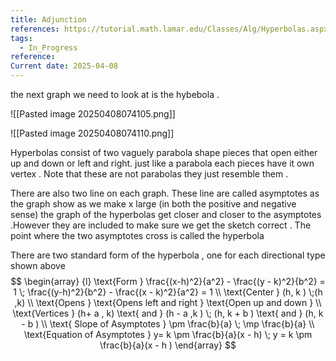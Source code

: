 ```yaml
---
title: Adjunction
references: https://tutorial.math.lamar.edu/Classes/Alg/Hyperbolas.aspx
tags:
  - In_Progress
reference: 
Current date: 2025-04-08
---
```


the next graph we need to look at is the  hybebola . 

![[Pasted image 20250408074105.png]]

![[Pasted image 20250408074110.png]]


Hyperbolas consist of two vaguely parabola shape pieces that open either up and down or left and right. just like a parabola each pieces have it own vertex . Note that these are not parabolas they just resemble them . 

There are also two line on each graph. These line are called asymptotes as the graph show as we make x large (in both the positive and negative sense) the graph of the hyperbolas get closer and closer to the asymptotes .However they are included to make sure we get the sketch correct . The point where the two asymptotes cross is called the hyperbola 

There are two standard form of the hyperbola , one for each directional type shown above 
$$
\begin{array} {l}
\text{Form } \frac{(x-h)^2}{a^2}  -  \frac{(y - k)^2}{b^2} = 1 \;  \frac{(y-h)^2}{b^2}  -  \frac{(x - k)^2}{a^2} = 1 \\
\text{Center } (h, k ) \;(h ,k) \\
\text{Opens } \text{Opens left and right } \text{Open up and down } \\
\text{Vertices } (h+ a , k) \text{ and } (h - a  ,k ) \; (h, k + b )  \text{ and } (h, k - b )   \\
\text{ Slope of Asymptotes } \pm \frac{b}{a} \; \mp \frac{b}{a} \\
\text{Equation of Asymptotes } y= k \pm \frac{b}{a}(x - h) \; y = k \pm \frac{b}{a}(x - h )
\end{array}
$$

